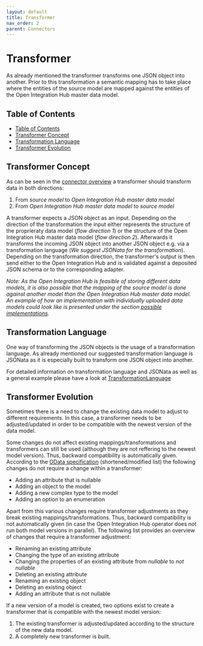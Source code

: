 ```yaml
---
layout: default
title: Transformer
nav_order: 2
parent: Connectors
---
```


# Transformer
As already mentioned the transformer transforms one JSON object into another. Prior to this transformation a semantic mapping has to take place where the entities of the source model are mapped against the entities of the Open Integration Hub master data model.

## Table of Contents
<!-- TOC depthFrom:2 depthTo:6 withLinks:1 updateOnSave:1 orderedList:0 -->

- [Table of Contents](#table-of-contents)
- [Transformer Concept](#transformer-concept)
- [Transformation Language](#transformation-language)
- [Transformer Evolution](#transformer-evolution)


<!-- /TOC -->

## Transformer Concept

As can be seen in the [connector overview](https://github.com/openintegrationhub/Connectors/blob/master/Assets/ConnectorsV2.svg) a transformer should transform data in both directions:

1. From _source model_ to _Open Integration Hub master data model_
2. From _Open Integration Hub master data model_ to _source model_

A transformer expects a JSON object as an input. Depending on the direction of the transformation the input either represents the structure of the proprieraty data model (_flow direction 1_) or the structure of the Open Integration Hub master data model (_flow direction 2_). Afterwards it transforms the incoming JSON object into another JSON object e.g. via a transformation language (_We suggest JSONata for the transformation_).  Depending on the transformation direction, the transformer's output is then send either to the Open Integration Hub and is validated against a deposited JSON schema or to the corresponding adapter.

_Note: As the Open Integration Hub is feasible of storing different data models, it is also possible that the mapping of the source model is done against another model than the Open Integration Hub master data model. An example of how an implementation with individually uploaded data models could look like is presented under the section [possible implementations](#possible-implementations)._

## Transformation Language
One way of transforming the JSON objects is the usage of a transformation language. As already mentioned our suggested transformation language is JSONata as it is especially built to transform one JSON object into another.

For detailed information on transformation language and JSONata as well as a general example please have a look at [TransformationLanguage](https://github.com/openintegrationhub/Connectors/blob/master/Transformer/TransformationLanguage.md)

## Transformer Evolution
Sometimes there is a need to change the existing data model to adjust to different requirements. In this case, a transformer needs to be adjusted/updated in order to be compatible with the newest version of the data model.

Some changes do not affect existing mappings/transformations and transformers can still be used (although they are not reffering to the newest model version). Thus, backward compatibility is automatically given. According to the [OData specification](http://docs.oasis-open.org/odata/odata/v4.0/errata03/os/complete/part1-protocol/odata-v4.0-errata03-os-part1-protocol-complete.html#_Toc453752210) (shortened/modified list) the following changes do not require a change within a transformer:

- Adding an attribute that is nullable
- Adding an object to the model
- Adding a new complex type to the model
- Adding an option to an enumeration

Apart from this various changes require transformer adjustments as they break existing mappings/transformations. Thus, backward compatibility is not automatically given (in case the Open Integration Hub operator does not run both model versions in parallel). The following list provides an overview of changes that require a transformer adjustment:

- Renaming an existing attribute
- Changing the type of an existing attribute
- Changing the properties of an existing attribute from _nullable_ to _not nullable_
- Deleting an existing attribute
- Renaming an existing object
- Deleting an existing object
- Adding an attribute that is not nullable

If a new version of a model is created, two options exist to create a transformer that is compatible with the newest model version:
1. The existing transformer is adjusted/updated according to the structure of the new data model.
2. A completely new transformer is built.
